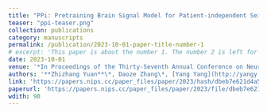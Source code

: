 ```yaml
---
title: "PPi: Pretraining Brain Signal Model for Patient-independent Seizure Detection"
teaser: "ppi-teaser.png"
collection: publications
category: manuscripts
permalink: /publication/2023-10-01-paper-title-number-1
# excerpt: 'This paper is about the number 1. The number 2 is left for future work.'
date: 2023-10-01
venue: '*In Proceedings of the Thirty-Seventh Annual Conference on Neural Information Processing Systems*'
authors: '**Zhizhang Yuan**\*, Daoze Zhang\*, [Yang Yang](http://yangy.org/), Junru Chen, Yafeng Li (\*: equal contribution)'
link: 'https://papers.nips.cc/paper_files/paper/2023/hash/dbeb7e621d4a554069a6a775da0f7273-Abstract-Conference.html'
paperurl: 'https://papers.nips.cc/paper_files/paper/2023/file/dbeb7e621d4a554069a6a775da0f7273-Paper-Conference.pdf'
wdith: 90
---
```


